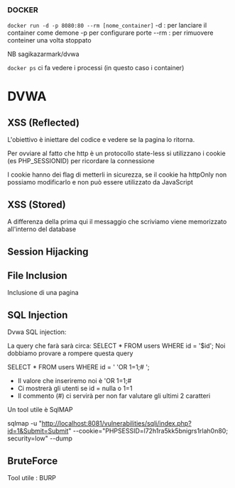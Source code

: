 ### DOCKER
`docker run -d -p 8080:80 --rm [nome_container]`
-d : per lanciare il container come demone
-p per configurare porte
--rm : per rimuovere conteiner una volta stoppato

NB sagikazarmark/dvwa

`docker ps` ci fa vedere i processi (in questo caso i container)

# DVWA
## XSS (Reflected)
L'obiettivo è iniettare del codice e vedere se la pagina lo ritorna.

Per ovviare al fatto che http è un protocollo state-less si utilizzano i cookie (es PHP_SESSIONID) per ricordare la connessione

I cookie hanno dei flag di metterli in sicurezza, se il cookie ha httpOnly non possiamo modificarlo e non può essere utilizzato da JavaScript

## XSS (Stored)
A differenza della prima qui il messaggio che scriviamo viene memorizzato all'interno del database

## Session Hijacking

## File Inclusion
Inclusione di una pagina


## SQL Injection
Dvwa SQL injection:

La query che farà sarà circa: SELECT * FROM users WHERE id = '$id';
Noi dobbiamo provare a rompere questa query

SELECT * FROM users WHERE id = ' 'OR 1=1;# ';
- Il valore che inseriremo noi è 'OR 1=1;#
- Ci mostrerà gli utenti se id = nulla o 1=1
- Il commento (#) ci servirà per non far valutare gli ultimi 2 caratteri

Un tool utile è SqlMAP

sqlmap -u "[http://localhost:8081/vulnerabilities/sqli/index.php?id=1&Submit=Submit](http://localhost:8080/vulnerabilities/sqli/index.php?id=1&Submit=Submit)" --cookie="PHPSESSID=l72h1ra5kk5bnigrs1rlah0n80; security=low" --dump

## BruteForce
Tool utile : BURP